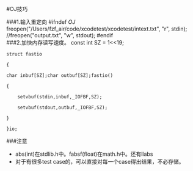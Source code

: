 #OJ技巧

###1.输入重定向
    #ifndef _OJ_
        freopen("/Users/fzf_air/code/xcodetest/xcodetest/intext.txt", "r", stdin);
       //freopen("output.txt", "w", stdout);
    #endif   
###2.加快内存读写速度。
	const int SZ = 1<<19;

	struct fastio

	{

    char inbuf[SZ];char outbuf[SZ];fastio()

    {

        setvbuf(stdin,inbuf,_IOFBF,SZ);

        setvbuf(stdout,outbuf,_IOFBF,SZ);

    }

	}io;
	


###注意
- abs(int)在stdlib.h中。fabsf(float)在math.h中。还有llabs
- 对于有很多test case的，可以直接对每一个case得出结果，不必存储。